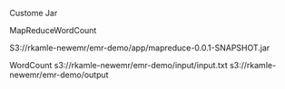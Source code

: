 
<!-- Step Type -->
Custome Jar

<!-- Name -->
MapReduceWordCount

<!-- #Jar Location -->
S3://rkamle-newemr/emr-demo/app/mapreduce-0.0.1-SNAPSHOT.jar

<!-- Arguments -->
WordCount
s3://rkamle-newemr/emr-demo/input/input.txt
s3://rkamle-newemr/emr-demo/output


